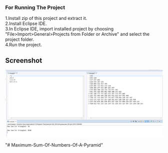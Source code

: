 ### For Running The Project
1.Install zip of this project and extract it.</br>
2.Install Eclipse IDE.</br>
3.In Eclipse IDE, import installed project by choosing "File>Import>General>Projects from Folder or Archive" and select the project folder.</br>
4.Run the project.</br>

## Screenshot
![alt text](screenshot.png)

"# Maximum-Sum-Of-Numbers-Of-A-Pyramid" 
